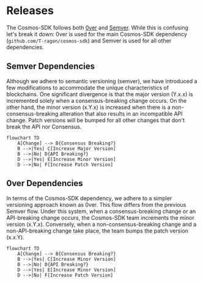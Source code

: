 # Releases

The Cosmos-SDK follows both [0ver](https://0ver.org/) and [Semver](https://semver.org/). While this is confusing let's break it down: 0ver is used for the main Cosmos-SDK dependency (`github.com/T-ragon/cosmos-sdk`) and Semver is used for all other dependencies.

## Semver Dependencies

Although we adhere to semantic versioning (semver), we have introduced a few modifications to accommodate the unique characteristics of blockchains. One significant divergence is that the major version (Y.x.x) is incremented solely when a consensus-breaking change occurs. On the other hand, the minor version (x.Y.x) is increased when there is a non-consensus-breaking alteration that also results in an incompatible API change. Patch versions will be bumped for all other changes that don't break the API nor Consensus. 

```mermaid
flowchart TD
    A[Change] --> B{Consensus Breaking?}
    B -->|Yes| C[Increase Major Version]
    B -->|No| D{API Breaking?}
    D -->|Yes| E[Increase Minor Version]
    D -->|No| F[Increase Patch Version]
```

## 0ver Dependencies

In terms of the Cosmos-SDK dependency, we adhere to a simpler versioning approach known as 0ver. This flow differs from the previous Semver flow. Under this system, when a consensus-breaking change or an API-breaking change occurs, the Cosmos-SDK team increments the minor version (x.Y.x). Conversely, when a non-consensus-breaking change and a non-API-breaking change take place, the team bumps the patch version (x.x.Y).

```mermaid
flowchart TD
    A[Change] --> B{Consensus Breaking?}
    B -->|Yes| C[Increase Minor Version]
    B -->|No| D{API Breaking?}
    D -->|Yes| E[Increase Minor Version]
    D -->|No| F[Increase Patch Version]
```
